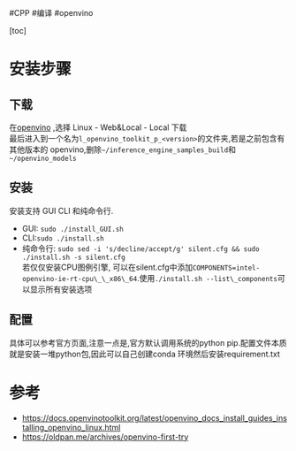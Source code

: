 #CPP 
#编译 
#openvino

[toc]
# 安装步骤
## 下载
在[openvino](https://software.intel.com/content/www/us/en/develop/tools/openvino-toolkit/download.html?operatingsystem=linux&distributions=webdownload&options=offline) ,选择 Linux - Web&Local - Local 下载   
 最后进入到一个名为`l_openvino_toolkit_p_<version>`的文件夹,若是之前包含有其他版本的 openvino,删除`~/inference_engine_samples_build`和`~/openvino_models`
 
 ## 安装
 安装支持 GUI CLI 和纯命令行.
 - GUI: `sudo ./install_GUI.sh`
 - CLI:`sudo ./install.sh`
 - 纯命令行: `sudo sed -i 's/decline/accept/g' silent.cfg && sudo ./install.sh -s silent.cfg`   
 若仅仅安装CPU图例引擎, 可以在silent.cfg中添加`COMPONENTS=intel-openvino-ie-rt-cpu\_\_x86\_64`.使用`./install.sh --list\_components`可以显示所有安装选项
 
 ## 配置
具体可以参考官方页面,注意一点是,官方默认调用系统的python pip.配置文件本质就是安装一堆python包,因此可以自己创建conda 环境然后安装requirement.txt
#  参考
- https://docs.openvinotoolkit.org/latest/openvino_docs_install_guides_installing_openvino_linux.html
- https://oldpan.me/archives/openvino-first-try